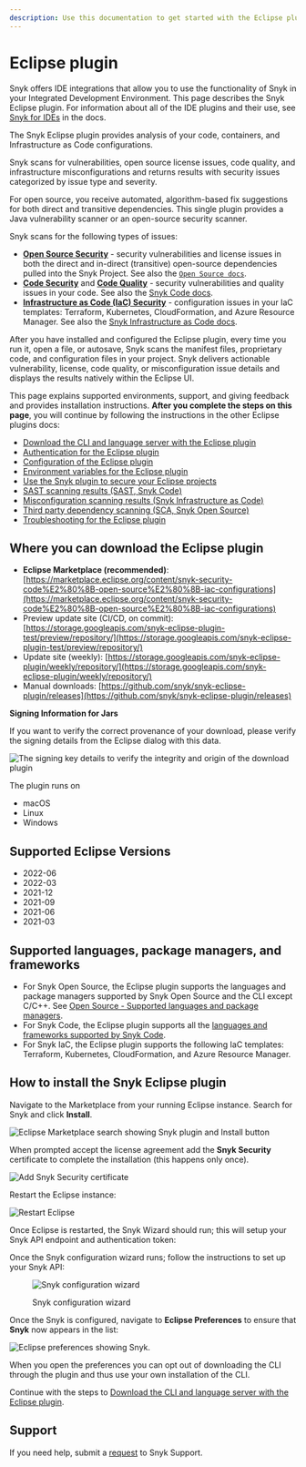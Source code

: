 ```yaml
---
description: Use this documentation to get started with the Eclipse plugin.
---
```


# Eclipse plugin

Snyk offers IDE integrations that allow you to use the functionality of Snyk in your Integrated Development Environment. This page describes the Snyk Eclipse plugin. For information about all of the IDE plugins and their use, see [Snyk for IDEs](https://docs.snyk.io/ide-tools) in the docs.

The Snyk Eclipse plugin provides analysis of your code, containers, and Infrastructure as Code configurations.

Snyk scans for vulnerabilities, open source license issues, code quality, and infrastructure misconfigurations and returns results with security issues categorized by issue type and severity.

For open source, you receive automated, algorithm-based fix suggestions for both direct and transitive dependencies. This single plugin provides a Java vulnerability scanner or an open-source security scanner.

Snyk scans for the following types of issues:

* [**Open Source Security**](https://snyk.io/product/open-source-security-management/) - security vulnerabilities and license issues in both the direct and in-direct (transitive) open-source dependencies pulled into the Snyk Project. See also the [`Open Source docs`](https://docs.snyk.io/products/snyk-open-source).
* [**Code Security**](https://snyk.io/product/snyk-code/) and [**Code Quality**](https://snyk.io/product/snyk-code/) - security vulnerabilities and quality issues in your code. See also the [Snyk Code docs](https://docs.snyk.io/products/snyk-code).
* [**Infrastructure as Code (IaC) Security**](https://snyk.io/product/infrastructure-as-code-security/) - configuration issues in your IaC templates: Terraform, Kubernetes, CloudFormation, and Azure Resource Manager. See also the [Snyk Infrastructure as Code docs](https://docs.snyk.io/products/snyk-infrastructure-as-code).

After you have installed and configured the Eclipse plugin, every time you run it, open a file, or autosave, Snyk scans the manifest files, proprietary code, and configuration files in your project. Snyk delivers actionable vulnerability, license, code quality, or misconfiguration issue details and displays the results natively within the Eclipse UI.

This page explains supported environments, support, and giving feedback and provides installation instructions. **After you complete the steps on this page**, you will continue by following the instructions in the other Eclipse plugins docs:

* [Download the CLI and language server with the Eclipse plugin](https://docs.snyk.io/ide-tools/eclipse-plugin/download-the-cli-and-language-server-with-the-eclipse-plugin)
* [Authentication for the Eclipse plugin](https://docs.snyk.io/ide-tools/eclipse-plugin/authentication-for-the-eclipse-plugin)
* [Configuration of the Eclipse plugin](https://docs.snyk.io/ide-tools/eclipse-plugin/configuration-of-the-eclipse-plugin)
* [Environment variables for the Eclipse plugin](https://docs.snyk.io/ide-tools/eclipse-plugin/environment-variables-for-the-eclipse-plugin)
* [Use the Snyk plugin to secure your Eclipse projects](https://docs.snyk.io/ide-tools/eclipse-plugin/use-the-snyk-plugin-to-secure-your-eclipse-projects)
* [SAST scanning results (SAST, Snyk Code)](https://docs.snyk.io/ide-tools/eclipse-plugin/sast-scanning-results-sast-snyk-code)
* [Misconfiguration scanning results (Snyk Infrastructure as Code)](https://docs.snyk.io/ide-tools/eclipse-plugin/misconfiguration-scanning-results-snyk-infrastructure-as-code)
* [Third party dependency scanning (SCA, Snyk Open Source)](https://docs.snyk.io/ide-tools/eclipse-plugin/third-party-dependency-scanning-sca-snyk-open-source)
* [Troubleshooting for the Eclipse plugin](https://docs.snyk.io/ide-tools/eclipse-plugin/troubleshooting-for-the-eclipse-plugin)

## Where you can download the Eclipse plugin

* **Eclipse Marketplace (recommended)**: [https://marketplace.eclipse.org/content/snyk-security-code%E2%80%8B-open-source%E2%80%8B-iac-configurations](https://marketplace.eclipse.org/content/snyk-security-code%E2%80%8B-open-source%E2%80%8B-iac-configurations)
* Preview update site (CI/CD, on commit): [https://storage.googleapis.com/snyk-eclipse-plugin-test/preview/repository/](https://storage.googleapis.com/snyk-eclipse-plugin-test/preview/repository/)
* Update site (weekly): [https://storage.googleapis.com/snyk-eclipse-plugin/weekly/repository/](https://storage.googleapis.com/snyk-eclipse-plugin/weekly/repository/)
* Manual downloads: [https://github.com/snyk/snyk-eclipse-plugin/releases](https://github.com/snyk/snyk-eclipse-plugin/releases)

**Signing Information for Jars**

If you want to verify the correct provenance of your download, please verify the signing details from the Eclipse dialog with this data.

<img src="https://github.com/snyk/user-docs/raw/HEAD/docs/.gitbook/assets/image (317) (1) (1) (1).png" alt="The signing key details to verify the integrity and origin of the download plugin" />

The plugin runs on

* macOS
* Linux
* Windows

## Supported Eclipse Versions

* 2022-06
* 2022-03
* 2021-12
* 2021-09
* 2021-06
* 2021-03

## Supported languages, package managers, and frameworks

* For Snyk Open Source, the Eclipse plugin supports the languages and package managers supported by Snyk Open Source and the CLI except C/C++. See [Open Source - Supported languages and package managers](https://docs.snyk.io/products/snyk-open-source/language-and-package-manager-support).
* For Snyk Code, the Eclipse plugin supports all the [languages and frameworks supported by Snyk Code](https://docs.snyk.io/products/snyk-code/snyk-code-language-and-framework-support#language-support-with-snyk-code-ai-engine).
* For Snyk IaC, the Eclipse plugin supports the following IaC templates: Terraform, Kubernetes, CloudFormation, and Azure Resource Manager.

## How to install the Snyk Eclipse plugin

Navigate to the Marketplace from your running Eclipse instance. Search for Snyk and click **Install**.

<img src="https://github.com/snyk/user-docs/raw/HEAD/docs/.gitbook/assets/Screenshot 2022-05-17 at 16.29.29.png" alt="Eclipse Marketplace search showing Snyk plugin and Install button" />

When prompted accept the license agreement add the **Snyk Security** certificate to complete the installation (this happens only once).

<img src="https://github.com/snyk/user-docs/raw/HEAD/docs/.gitbook/assets/Screenshot 2022-05-13 at 09.08.52 (1) (1) (1) (1) (1) (1) (1) (1) (1) (1) (1) (1) (1) (1) (1) (1) (1) (1) (1) (1) (1) (1) (1) (1) (1) (1) (1) (1) (1) (1) (1) (2) (1) (2).png" alt="Add Snyk Security certificate" />

Restart the Eclipse instance:

<img src="https://github.com/snyk/user-docs/raw/HEAD/docs/.gitbook/assets/Screenshot 2022-05-13 at 09.16.37.png" alt="Restart Eclipse" />

Once Eclipse is restarted, the Snyk Wizard should run; this will setup your Snyk API endpoint and authentication token:

Once the Snyk configuration wizard runs; follow the instructions to set up your Snyk API:

<figure><img src="https://github.com/snyk/user-docs/raw/HEAD/docs/.gitbook/assets/eclipseSnykWizard.png" alt="Snyk configuration wizard"><figcaption><p>Snyk configuration wizard</p></figcaption></figure>

Once the Snyk is configured, navigate to **Eclipse Preferences** to ensure that **Snyk** now appears in the list:

<img src="https://github.com/snyk/user-docs/raw/HEAD/docs/.gitbook/assets/Screenshot 2022-05-17 at 16.36.07.png" alt="Eclipse preferences showing Snyk." />

When you open the preferences you can opt out of downloading the CLI through the plugin and thus use your own installation of the CLI.

Continue with the steps to [Download the CLI and language server with the Eclipse plugin](https://docs.snyk.io/ide-tools/eclipse-plugin/download-the-cli-and-language-server-with-the-eclipse-plugin).

## Support

If you need help, submit a [request](https://support.snyk.io/hc/en-us/requests/new) to Snyk Support.
